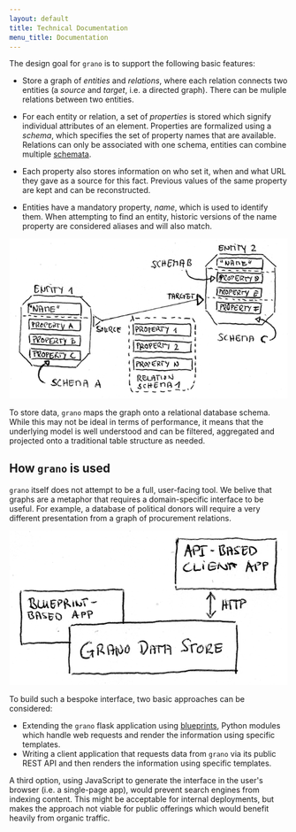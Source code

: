 ```yaml
---
layout: default
title: Technical Documentation
menu_title: Documentation
---
```


The design goal for ``grano`` is to support the following basic features:

* Store a graph of *entities* and *relations*, where each relation connects 
  two entities (a *source* and *target*, i.e. a directed graph). There can
  be muliple relations between two entities.

* For each entity or relation, a set of *properties* is stored which signify
  individual attributes of an element. Properties are formalized using a 
  *schema*, which specifies the set of property names that are available.
  Relations can only be associated with one schema, entities can combine
  multiple [schemata](/docs/schema).

* Each property also stores information on who set it, when and what URL 
  they gave as a source for this fact. Previous values of the same
  property are kept and can be reconstructed. 

* Entities have a mandatory property, *name*, which is used to identify
  them. When attempting to find an entity, historic versions of the name
  property are considered aliases and will also match.

<img src="/static/images/data_model.png" class="img-responsive">

To store data, ``grano`` maps the graph onto a relational database schema.
While this may not be ideal in terms of performance, it means that the 
underlying model is well understood and can be filtered, aggregated and
projected onto a traditional table structure as needed.


## How ``grano`` is used

``grano`` itself does not attempt to be a full, user-facing tool. We belive
that graphs are a metaphor that requires a domain-specific interface to be
useful. For example, a database of political donors will require a very 
different presentation from a graph of procurement relations.

<img src="/static/images/stack.png" class="img-responsive">

To build such a bespoke interface, two basic approaches can be considered:

* Extending the ``grano`` flask application using
  [blueprints](http://flask.pocoo.org/docs/blueprints/), Python
  modules which handle web requests and render the information using 
  specific templates.
* Writing a client application that requests data from ``grano`` via its
  public REST API and then renders the information using specific 
  templates.

A third option, using JavaScript to generate the interface in the user's 
browser (i.e. a single-page app), would prevent search engines from indexing
content. This might be acceptable for internal deployments, but makes
the approach not viable for public offerings which would benefit heavily
from organic traffic.

